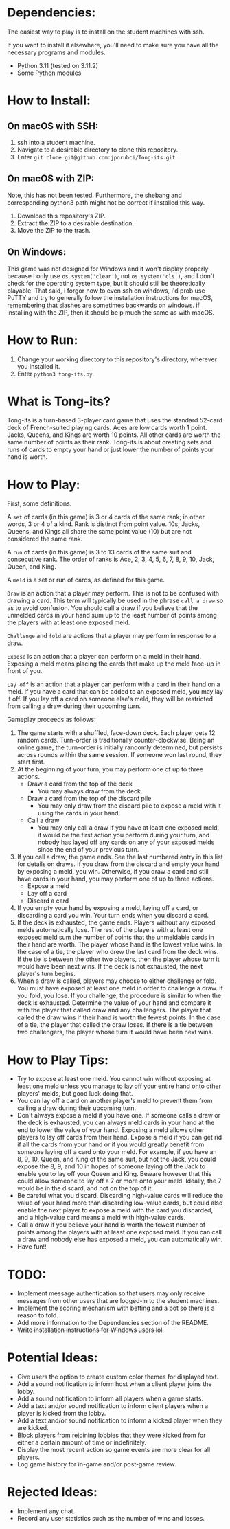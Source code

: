 # Dependencies:
The easiest way to play is to install on the student machines with ssh.

If you want to install it elsewhere, you'll need to make sure you have all the necessary programs and modules.

* Python 3.11 (tested on 3.11.2)
* Some Python modules


# How to Install:
## On macOS with SSH:
1. ssh into a student machine.
1. Navigate to a desirable directory to clone this repository.
1. Enter `git clone git@github.com:jporubci/Tong-its.git`.


## On macOS with ZIP:
Note, this has not been tested. Furthermore, the shebang and corresponding python3 path might not be correct if installed this way.

1. Download this repository's ZIP.
1. Extract the ZIP to a desirable destination.
1. Move the ZIP to the trash.


## On Windows:
This game was not designed for Windows and it won't display properly because I only use `os.system('clear')`, not `os.system('cls')`, and I don't check for the operating system type, but it should still be theoretically playable. That said, i forgor how to even ssh on windows, i'd prob use PuTTY and try to generally follow the installation instructions for macOS, remembering that slashes are sometimes backwards on windows. if installing with the ZIP, then it should be p much the same as with macOS.


# How to Run:
1. Change your working directory to this repository's directory, wherever you installed it.
1. Enter `python3 tong-its.py`.


# What is Tong-its?
Tong-its is a turn-based 3-player card game that uses the standard 52-card deck of French-suited playing cards. Aces are low cards worth 1 point. Jacks, Queens, and Kings are worth 10 points. All other cards are worth the same number of points as their rank. Tong-its is about creating sets and runs of cards to empty your hand or just lower the number of points your hand is worth.


# How to Play:
First, some definitions.

A `set` of cards (in this game) is 3 or 4 cards of the same rank; in other words, 3 or 4 of a kind. Rank is distinct from point value. 10s, Jacks, Queens, and Kings all share the same point value (10) but are not considered the same rank.

A `run` of cards (in this game) is 3 to 13 cards of the same suit and consecutive rank. The order of ranks is Ace, 2, 3, 4, 5, 6, 7, 8, 9, 10, Jack, Queen, and King.

A `meld` is a set or run of cards, as defined for this game.

`Draw` is an action that a player may perform. This is not to be confused with drawing a card. This term will typically be used in the phrase `call a draw` so as to avoid confusion. You should call a draw if you believe that the unmelded cards in your hand sum up to the least number of points among the players with at least one exposed meld.

`Challenge` and `fold` are actions that a player may perform in response to a draw.

`Expose` is an action that a player can perform on a meld in their hand. Exposing a meld means placing the cards that make up the meld face-up in front of you.

`Lay off` is an action that a player can perform with a card in their hand on a meld. If you have a card that can be added to an exposed meld, you may lay it off. If you lay off a card on someone else's meld, they will be restricted from calling a draw during their upcoming turn.

Gameplay proceeds as follows:

1. The game starts with a shuffled, face-down deck. Each player gets 12 random cards. Turn-order is traditionally counter-clockwise. Being an online game, the turn-order is initially randomly determined, but persists across rounds within the same session. If someone won last round, they start first.
1. At the beginning of your turn, you may perform one of up to three actions.
   - Draw a card from the top of the deck
     - You may always draw from the deck.
   - Draw a card from the top of the discard pile
     - You may only draw from the discard pile to expose a meld with it using the cards in your hand.
   - Call a draw
     - You may only call a draw if you have at least one exposed meld, it would be the first action you perform during your turn, and nobody has layed off any cards on any of your exposed melds since the end of your previous turn.
1. If you call a draw, the game ends. See the last numbered entry in this list for details on draws. If you draw from the discard and empty your hand by exposing a meld, you win. Otherwise, if you draw a card and still have cards in your hand, you may perform one of up to three actions.
   - Expose a meld
   - Lay off a card
   - Discard a card
1. If you empty your hand by exposing a meld, laying off a card, or discarding a card you win. Your turn ends when you discard a card.
1. If the deck is exhausted, the game ends. Players without any exposed melds automatically lose. The rest of the players with at least one exposed meld sum the number of points that the unmeldable cards in their hand are worth. The player whose hand is the lowest value wins. In the case of a tie, the player who drew the last card from the deck wins. If the tie is between the other two players, then the player whose turn it would have been next wins. If the deck is not exhausted, the next player's turn begins.
1. When a draw is called, players may choose to either challenge or fold. You must have exposed at least one meld in order to challenge a draw. If you fold, you lose. If you challenge, the procedure is similar to when the deck is exhausted. Determine the value of your hand and compare it with the player that called draw and any challengers. The player that called the draw wins if their hand is worth the fewest points. In the case of a tie, the player that called the draw loses. If there is a tie between two challengers, the player whose turn it would have been next wins.


# How to Play Tips:
* Try to expose at least one meld. You cannot win without exposing at least one meld unless you manage to lay off your entire hand onto other players' melds, but good luck doing that.
* You can lay off a card on another player's meld to prevent them from calling a draw during their upcoming turn.
* Don't always expose a meld if you have one. If someone calls a draw or the deck is exhausted, you can always meld cards in your hand at the end to lower the value of your hand. Exposing a meld allows other players to lay off cards from their hand. Expose a meld if you can get rid if all the cards from your hand or if you would greatly benefit from someone laying off a card onto your meld. For example, if you have an 8, 9, 10, Queen, and King of the same suit, but not the Jack, you could expose the 8, 9, and 10 in hopes of someone laying off the Jack to enable you to lay off your Queen and King. Beware however that this could allow someone to lay off a 7 or more onto your meld. Ideally, the 7 would be in the discard, and not on the top of it.
* Be careful what you discard. Discarding high-value cards will reduce the value of your hand more than discarding low-value cards, but could also enable the next player to expose a meld with the card you discarded, and a high-value card means a meld with high-value cards.
* Call a draw if you believe your hand is worth the fewest number of points among the players with at least one exposed meld. If you can call a draw and nobody else has exposed a meld, you can automatically win.
* Have fun!!


# TODO:

* Implement message authentication so that users may only receive messages from other users that are logged-in to the student machines.
* Implement the scoring mechanism with betting and a pot so there is a reason to fold.
* Add more information to the Dependencies section of the README.
* ~~Write installation instructions for Windows users lol.~~


# Potential Ideas:

* Give users the option to create custom color themes for displayed text.
* Add a sound notification to inform host when a client player joins the lobby.
* Add a sound notification to inform all players when a game starts.
* Add a text and/or sound notification to inform client players when a player is kicked from the lobby.
* Add a text and/or sound notification to inform a kicked player when they are kicked.
* Block players from rejoining lobbies that they were kicked from for either a certain amount of time or indefinitely.
* Display the most recent action so game events are more clear for all players.
* Log game history for in-game and/or post-game review.


# Rejected Ideas:

* Implement any chat.
* Record any user statistics such as the number of wins and losses.
